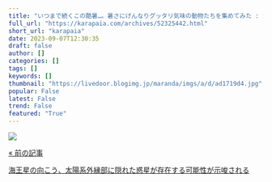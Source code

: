 ```yaml
---
title: "いつまで続くこの酷暑…。暑さにげんなりグッタリ気味の動物たちを集めてみた : カラパイア"
full_url: "https://karapaia.com/archives/52325442.html"
short_url: "karapaia"
date: 2023-09-07T12:30:35
draft: false
author: []
categories: []
tags: []
keywords: []
thumbnail: "https://livedoor.blogimg.jp/maranda/imgs/a/d/ad1719d4.jpg"
popular: False
latest: False
trend: False
featured: "True"
---
```


![](https://livedoor.blogimg.jp/maranda/imgs/a/d/ad1719d4.jpg)

<a href="https://karapaia.com/archives/52325430.html"> <p class="inner"> <p class="h">« 前の記事</p> <p class="t">海王星の向こう、太陽系外縁部に隠れた惑星が存在する可能性が示唆される</p> </p> </a> 